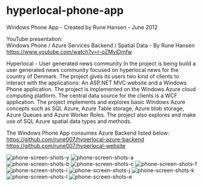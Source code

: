 # hyperlocal-phone-app

Windows Phone App - Created by Rune Hansen - June 2012

YouTube presentation:  
Windows Phone / Azure Services Backend / Spatial Data - By Rune Hansen  
https://www.youtube.com/watch?v=r-oZMviDmfw

Hyperlocal - User generated news community 
In the project is being build a user generated news community focused on hyperlocal news for the country of Denmark. The project gives its users two kind of clients to interact with the applications: An ASP.NET MVC website and a Windows Phone application. The project is implemented on the Windows Azure cloud computing platform. The central data source for the clients is a WCF application. The project implements and explores basic Windows Azure concepts such as SQL Azure, Azure Table storage, Azure blob storage, Azure Queues and Azure Worker Roles. The project also explores and make use of SQL Azure spatial data types and methods.

The Windows Phone App consumes Azure Backend listed below:  
https://github.com/rune007/hyperlocal-azure-backend  
https://github.com/rune007/hyperlocal-website

![phone-screen-shots-y](https://user-images.githubusercontent.com/5253939/158077729-a2e3b618-ed0e-4667-8d57-f9909a9a0328.png)
![phone-screen-shots-a](https://user-images.githubusercontent.com/5253939/158077770-76bcb58d-2eb4-498e-8b30-441455650b4f.png)
![phone-screen-shots-b](https://user-images.githubusercontent.com/5253939/158077773-32dd713e-9f5b-4fe6-a1e8-b3804cbdedfc.png)
![phone-screen-shots-c](https://user-images.githubusercontent.com/5253939/158077777-c2953b3e-1a0b-4ceb-8750-db9892e046ba.png)
![phone-screen-shots-f](https://user-images.githubusercontent.com/5253939/158217649-20635379-467d-456d-a293-026cf54b29fd.png)
![phone-screen-shots-i](https://user-images.githubusercontent.com/5253939/158217669-f3db25a5-b184-4db0-bfde-b78254c5efa2.png)
![phone-screen-shots-j](https://user-images.githubusercontent.com/5253939/158217708-d58879a7-46c1-41d7-bb6f-e7336f517fe2.png)
![phone-screen-shots-k](https://user-images.githubusercontent.com/5253939/158217768-6efaae95-3865-48ce-97fa-8873e233eca4.png)  
![phone-screen-shots-l](https://user-images.githubusercontent.com/5253939/158217811-fd216009-d751-4ecb-b7b7-1c3cbf0dd0d1.png)
![phone-screen-shots-e](https://user-images.githubusercontent.com/5253939/158077787-76b7975a-4605-456d-9dd4-dcaded87101d.png)


